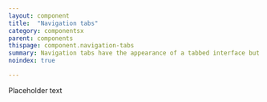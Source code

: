 ```yaml
---
layout: component
title:  "Navigation tabs"
category: componentsx
parent: components
thispage: component.navigation-tabs
summary: Navigation tabs have the appearance of a tabbed interface but each tab links to its own page.
noindex: true

---
```


Placeholder text